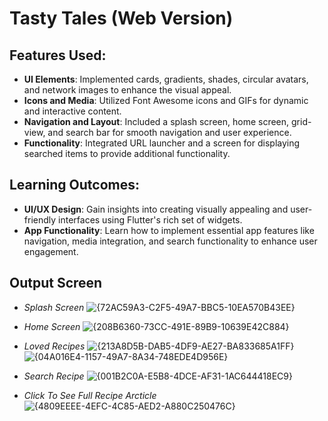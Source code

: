 # Tasty Tales (Web Version)

## Features Used:
- **UI Elements**: Implemented cards, gradients, shades, circular avatars, and network images to enhance the visual appeal.
- **Icons and Media**: Utilized Font Awesome icons and GIFs for dynamic and interactive content.
- **Navigation and Layout**: Included a splash screen, home screen, grid-view, and search bar for smooth navigation and user experience.
- **Functionality**: Integrated URL launcher and a screen for displaying searched items to provide additional functionality.

## Learning Outcomes:
- **UI/UX Design**: Gain insights into creating visually appealing and user-friendly interfaces using Flutter's rich set of widgets.
- **App Functionality**: Learn how to implement essential app features like navigation, media integration, and search functionality to enhance user engagement.

## Output Screen
- *Splash Screen*
![{72AC59A3-C2F5-49A7-BBC5-10EA570B43EE}](https://github.com/user-attachments/assets/d1460cd9-bf39-47f3-bca0-83568c9dbc3a)

- *Home Screen*
![{208B6360-73CC-491E-89B9-10639E42C884}](https://github.com/user-attachments/assets/53d7ed4b-9240-4652-bfd0-40b80122a49b)

- *Loved Recipes*
![{213A8D5B-DAB5-4DF9-AE27-BA833685A1FF}](https://github.com/user-attachments/assets/e22bcc61-9284-4da4-b934-8dc7c083824e)
![{04A016E4-1157-49A7-8A34-748EDE4D956E}](https://github.com/user-attachments/assets/87cc43e3-ddf5-4ab3-8d8d-ea49a9adcf8b)

- *Search Recipe*
![{001B2C0A-E5B8-4DCE-AF31-1AC644418EC9}](https://github.com/user-attachments/assets/e100ba03-bac5-4720-ab17-429dfc415bc9)

- *Click To See Full Recipe Arcticle*
![{4809EEEE-4EFC-4C85-AED2-A880C250476C}](https://github.com/user-attachments/assets/4cd63b87-21d5-443d-833c-6a1fe67b07c9)





